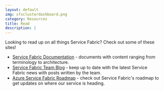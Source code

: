 ```yaml
---
layout: default
img: sfxclusterdashboard.png 
category: Resources
title: Read
description: |
---
```

  Looking to read up on all things Service Fabric? Check out some of these sites!
- [Service Fabric Documentation](https://docs.microsoft.com/en-us/azure/service-fabric/) - documents with content ranging from terminology to architecture.
- [Service Fabric Team Blog](https://blogs.msdn.microsoft.com/azureservicefabric/?orderby=date) - keep up to date with the latest Service Fabric news with posts written by the team.
- [Azure Service Fabric Roadmap](https://azure.microsoft.com/en-us/roadmap/?query=service+fabric/) - check out Service Fabric's roadmap to get updates on where our service is heading.